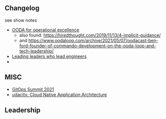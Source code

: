 
## Changelog
see show notes

- [OODA for operational excellence](https://changelog.com/shipit/4)
  - also found: https://hiredthought.com/2019/11/13/4-implicit-guidance/
  - and https://www.oodaloop.com/archive/2021/05/07/oodacast-ben-ford-founder-of-commando-development-on-the-ooda-loop-and-tech-leadership/
- [Leading leaders who lead engineers](https://changelog.com/podcast/453)
- 

## MISC

- [GitOps Summit 2021](https://www.youtube.com/watch?v=alqdkYRVRv8&list=PL2KXbZ9-EY9TRND2YHxordGt8pOw5r45R)
- [udacity: Cloud Native Application Architecture](https://www.udacity.com/course/cloud-native-application-architecture-nanodegree--nd064)

## Leadership


<!--stackedit_data:
eyJoaXN0b3J5IjpbMTk2NTIyODgxNSwtMTY2MDczNTI1MCwtMT
IwNzk5MDk4Myw1NDgyMjE2MjgsNzMwOTk4MTE2XX0=
-->